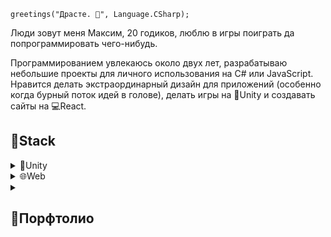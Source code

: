 ```CSharp
greetings("Драсте. 👋", Language.CSharp);
```
<p>Люди зовут меня Максим, 20 годиков, люблю в игры поиграть да попрограммировать чего-нибудь.</p>
<p>
Программированием увлекаюсь около двух лет, разрабатываю небольшие проекты для личного использования на C# или JavaScript. Нравится делать экстраординарный дизайн для приложений (особенно когда бурный поток идей в голове), делать игры на 🧊Unity и создавать сайты на 💻React.
</p>

## 🧰Stack

<details>
    <summary>🧊Unity</summary>
    
    > C# (SOLID, DRY, pattern «Strategy»),
    > Шейдеры делаю при помощи нод в Shader Graph,
    > Анимации в стандартном аниматоре или в DOTween,
    > ИИ на уровне NavMesh (но нужно, конечно, научиться писать свой...).
    > Тесты изредка пишу к своему коду, т.к. это бывает очень муторно и замедляет разработку, наверное, в команде - полезная штука.
</details>

<details>
    <summary>🌐Web</summary>
    
    🛡️Frontend
    > HTML
    > CSS (Bootstrap5, SASS/SCSS, module.css)
    > JavaScript (JQuery)
    > React, Redux, Next, Typescript

    🛠️Backend
    > ADO.NET
    > PHP (Laravel, Wordpress)
    > Node.js (Express)
    > SQL (MS SQL Workbench, MySQL, phpMyAdmin)
</details>

<details>
  <summary><h2>📘Порфтолио</h2></summary>
  В будущем планирую сделать собственный сайт, на котором я буду размещать все свои завершённые проекты. Наверное, получится что-то вроде блога =)
  А пока что, могу похвастаться только полуготовыми дизайнами для всякого: <br/>
    <a href="https://www.figma.com/file/TeEdxVe2nke2261WcivJbz/Journals?node-id=0%3A1&t=Je5O3LJ8Y6lBXlxb-1">
        > Дневники
    </a> <br/>
    <a href="https://www.figma.com/file/Ok6tjLOL1RvLsGQcGrlrgv/NANDiZZeR-org?node-id=464%3A142&t=84QUv2WkQSaYqwJ6-1">
        > Дипломы и всякое
    </a> <br/>
    <a href="https://www.figma.com/file/fXGCAlrR9DqBERYv8FtBgb/Fishing?node-id=0%3A1&t=l3wZV4apysc9orZj-1">
        > Рыбалка
    </a>
</details>
